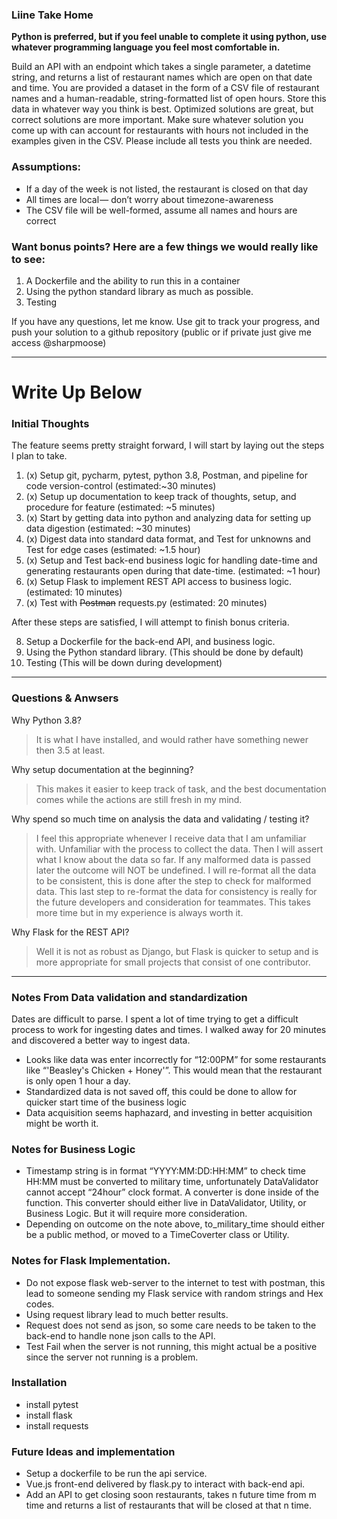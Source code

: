 ### Liine Take Home 

__Python is preferred, but if you feel unable to complete it using python, use whatever programming language you feel most comfortable in.__

Build an API with an endpoint which takes a single parameter, a datetime string, and returns a list of restaurant names which are open on that date and time. You are provided a dataset in the form of a CSV file of restaurant names and a human-readable, string-formatted list of open hours. Store this data in whatever way you think is best. Optimized solutions are great, but correct solutions are more important. Make sure whatever solution you come up with can account for restaurants with hours not included in the examples given in the CSV. Please include all tests you think are needed.

### Assumptions:
* If a day of the week is not listed, the restaurant is closed on that day
* All times are local — don’t worry about timezone-awareness
* The CSV file will be well-formed, assume all names and hours are correct

### Want bonus points? Here are a few things we would really like to see:
1. A Dockerfile and the ability to run this in a container
3. Using the python standard library as much as possible.
4. Testing

If you have any questions, let me know. Use git to track your progress, and push your solution to a github repository (public or if private just give me access @sharpmoose)

--------

# Write Up Below


### Initial Thoughts
The feature seems pretty straight forward, I will start by laying out the steps I plan to take.
1. (x) Setup git, pycharm, pytest, python 3.8, Postman, and pipeline for code version-control (estimated:~30 minutes)
2. (x) Setup up documentation to keep track of thoughts, setup, and procedure for feature (estimated: ~5 minutes)
3. (x) Start by getting data into python and analyzing data for setting up data digestion (estimated: ~30 minutes) 
4. (x) Digest data into standard data format, and Test for unknowns and Test for edge cases (estimated: ~1.5 hour)
5. (x) Setup and Test back-end business logic for handling date-time and generating restaurants open during that date-time. (estimated: ~1 hour)
6. (x) Setup Flask to implement REST API access to business logic. (estimated: 10 minutes)
7. (x) Test with ~~Postman~~ requests.py (estimated: 20 minutes)

After these steps are satisfied, I will attempt to finish bonus criteria.

8. Setup a Dockerfile for the back-end API, and business logic.
9. Using the Python standard library. (This should be done by default)
10.  Testing (This will be down during development)

-------
### Questions & Anwsers
Why Python 3.8?
> It is what I have installed, and would rather have something newer then 3.5 at least.

Why setup documentation at the beginning?
> This makes it easier to keep track of task, and the best documentation comes while the actions are still fresh in my mind.

Why spend so much time on analysis the data and validating / testing it?
> I feel this appropriate whenever I receive data that I am unfamiliar with. Unfamiliar with the process to collect the data. 
Then I will assert what I know about the data so far. If any malformed data is passed later the outcome will NOT be undefined.
I will re-format all the data to be consistent, this is done after the step to check for malformed data. 
This last step to re-format the data for consistency is really for the future developers and consideration for teammates.
This takes more time but in my experience is always worth it.

Why Flask for the REST API?
>Well it is not as robust as Django, but Flask is quicker to setup and is more appropriate for small projects that consist of one contributor.

----------

### Notes From Data validation and standardization
 Dates are  difficult to parse. I spent a lot of time trying to get a difficult process to 
 work for ingesting dates and times. I walked away for 20 minutes and discovered a better way to ingest data.

* Looks like data was enter incorrectly for “12:00PM” for some restaurants like “'Beasley\'s Chicken + Honey'”. This would mean that the restaurant is only open 1 hour a day.
* Standardized data is not saved off, this could be done to allow for quicker start time of the business logic
* Data acquisition seems haphazard, and investing in better acquisition might be worth it.

### Notes for Business Logic

* Timestamp string is in format “YYYY:MM:DD:HH:MM” to check time HH:MM must be converted to military time, unfortunately DataValidator cannot accept “24hour” clock format. A converter is done inside of the function. This converter should either live in DataValidator, Utility, or Business Logic. But it will require more consideration.
* Depending on outcome on the note above, to_military_time should either be a public method, or moved to a TimeCoverter class or Utility.

### Notes for Flask Implementation.
* Do not expose flask web-server to the internet to test with postman, this lead to someone sending my Flask service with random strings and Hex codes.
* Using request library lead to much better results.
* Request does not send as json, so some care needs to be taken to the back-end to handle none json calls to the API.
* Test Fail when the server is not running, this might actual be a positive since the server not running is a problem.


### Installation
* install pytest
* install flask
* install requests

### Future Ideas and implementation
* Setup a dockerfile to be run the api service.
* Vue.js front-end delivered by flask.py to interact with back-end api.
* Add an API to get closing soon restaurants, takes n future time from m time and returns a list of restaurants that will be closed at that n time.
